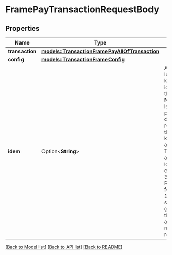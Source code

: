# FramePayTransactionRequestBody

## Properties

Name | Type | Description | Notes
------------ | ------------- | ------------- | -------------
**transaction** | [**models::TransactionFramePayAllOfTransaction**](TransactionFramePay_allOf_transaction.md) |  | 
**config** | [**models::TransactionFrameConfig**](TransactionFrameConfig.md) |  | 
**idem** | Option<**String**> | An Idempotency key is a unique identifier for the request. **Note:**  1) This is used to prevent duplicate requests. Use the same idem key on retry attempts. 2) This should be a unique identifier for each request. 3) Recommended format is a 16-character string generated by the developer at the time of making this request.  | [optional]

[[Back to Model list]](../README.md#documentation-for-models) [[Back to API list]](../README.md#documentation-for-api-endpoints) [[Back to README]](../README.md)


